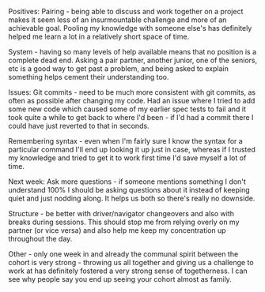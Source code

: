 Positives:
Pairing - being able to discuss and work together on a project makes it seem less of an insurmountable challenge and more of an achievable goal. Pooling my knowledge with someone else's has definitely helped me learn a lot in a relatively short space of time.

System - having so many levels of help available means that no position is a complete dead end. Asking a pair partner, another junior, one of the seniors, etc is a good way to get past a problem, and being asked to explain something helps cement their understanding too.

Issues:
Git commits - need to be much more consistent with git commits, as often as possible after changing my code. Had an issue where I tried to add some new code which caused some of my earlier spec tests to fail and it took quite a while to get back to where I'd been - if I'd had a commit there I could have just reverted to that in seconds.

Remembering syntax - even when I'm fairly sure I know the syntax for a particular command I'll end up looking it up just in case, whereas if I trusted my knowledge and tried to get it to work first time I'd save myself a lot of time.

Next week:
Ask more questions - if someone mentions something I don't understand 100% I should be asking questions about it instead of keeping quiet and just nodding along. It helps us both so there's really no downside.

Structure - be better with driver/navigator changeovers and also with breaks during sessions. This should stop me from relying overly on my partner (or vice versa) and also help me keep my concentration up throughout the day.

Other - only one week in and already the communal spirit between the cohort is very strong - throwing us all together and giving us a challenge to work at has definitely fostered a very strong sense of togetherness. I can see why people say you end up seeing your cohort almost as family.
